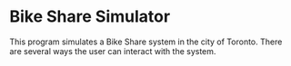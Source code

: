 # Bike Share Simulator
This program simulates a Bike Share system in the city of Toronto.
There are several ways the user can interact with the system.
